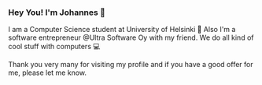 ### Hey You! I'm Johannes 🤠

I am a Computer Science student at University of Helsinki 🏫 Also I'm a software entrepreneur @Ultra Software Oy with my friend. We do all kind of cool stuff with computers 💻

Thank you very many for visiting my profile and if you have a good offer for me, please let me know.
